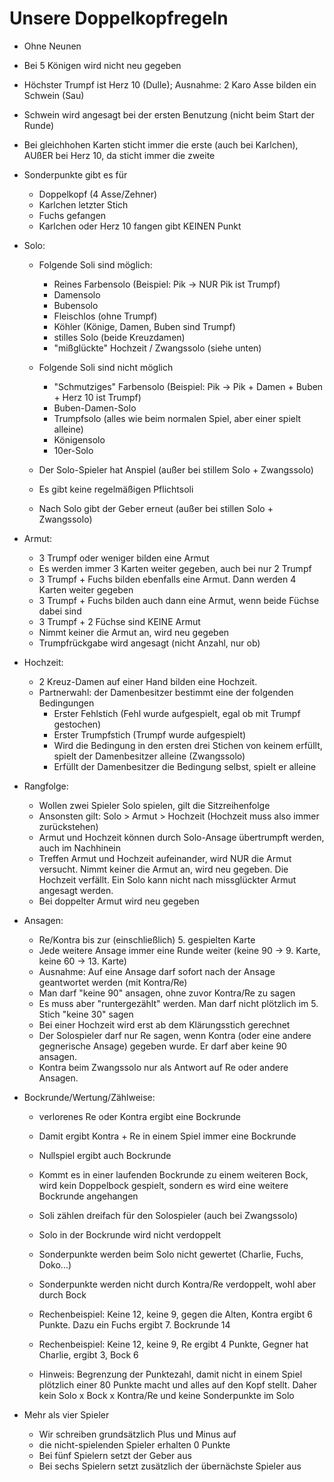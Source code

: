 # Unsere Doppelkopfregeln
- Ohne Neunen
- Bei 5 Königen wird nicht neu gegeben

- Höchster Trumpf ist Herz 10 (Dulle); Ausnahme: 2 Karo Asse bilden ein Schwein (Sau)
- Schwein wird angesagt bei der ersten Benutzung (nicht beim Start der Runde)
- Bei gleichhohen Karten sticht immer die erste (auch bei Karlchen), 
  AUßER bei Herz 10, da sticht immer die zweite

- Sonderpunkte gibt es für
	- Doppelkopf (4 Asse/Zehner)
	- Karlchen letzter Stich
	- Fuchs gefangen
	- Karlchen oder Herz 10 fangen gibt KEINEN Punkt

- Solo: 
	- Folgende Soli sind möglich: 
		- Reines Farbensolo (Beispiel: Pik -> NUR Pik ist Trumpf)
		- Damensolo
		- Bubensolo
		- Fleischlos (ohne Trumpf)
		- Köhler (Könige, Damen, Buben sind Trumpf)
		- stilles Solo (beide Kreuzdamen)
		- "mißglückte" Hochzeit / Zwangssolo (siehe unten)

	- Folgende Soli sind nicht möglich
		- "Schmutziges" Farbensolo (Beispiel: Pik -> Pik + Damen + Buben + Herz 10 ist Trumpf)
		- Buben-Damen-Solo
		- Trumpfsolo (alles wie beim normalen Spiel, aber einer spielt alleine)
		- Königensolo
		- 10er-Solo

	- Der Solo-Spieler hat Anspiel (außer bei stillem Solo + Zwangssolo)
	- Es gibt keine regelmäßigen Pflichtsoli
	- Nach Solo gibt der Geber erneut (außer bei stillen Solo + Zwangssolo)

- Armut: 
	- 3 Trumpf oder weniger bilden eine Armut
	- Es werden immer 3 Karten weiter gegeben, auch bei nur 2 Trumpf
	- 3 Trumpf + Fuchs bilden ebenfalls eine Armut. Dann werden 4 Karten weiter gegeben
	- 3 Trumpf + Fuchs bilden auch dann eine Armut, wenn beide Füchse dabei sind
	- 3 Trumpf + 2 Füchse sind KEINE Armut
	- Nimmt keiner die Armut an, wird neu gegeben
	- Trumpfrückgabe wird angesagt (nicht Anzahl, nur ob)

- Hochzeit:
	- 2 Kreuz-Damen auf einer Hand bilden eine Hochzeit. 
	- Partnerwahl: der Damenbesitzer bestimmt eine der folgenden Bedingungen
		- Erster Fehlstich (Fehl wurde aufgespielt, egal ob mit Trumpf gestochen)
		- Erster Trumpfstich (Trumpf wurde aufgespielt)
		- Wird die Bedingung in den ersten drei Stichen von keinem erfüllt, spielt der
		  Damenbesitzer alleine (Zwangssolo)
		- Erfüllt der Damenbesitzer die Bedingung selbst, spielt er alleine

- Rangfolge: 
	- Wollen zwei Spieler Solo spielen, gilt die Sitzreihenfolge
	- Ansonsten gilt: Solo > Armut > Hochzeit (Hochzeit muss also immer zurückstehen)
	- Armut und Hochzeit können durch Solo-Ansage übertrumpft werden, auch im Nachhinein
	- Treffen Armut und Hochzeit aufeinander, wird NUR die Armut versucht. Nimmt keiner die
	  Armut an, wird neu gegeben. Die Hochzeit verfällt. Ein Solo kann nicht nach missglückter
	  Armut angesagt werden.
	- Bei doppelter Armut wird neu gegeben

- Ansagen:
	- Re/Kontra bis zur (einschließlich) 5. gespielten Karte
	- Jede weitere Ansage immer eine Runde weiter (keine 90 -> 9. Karte, keine 60 -> 13. Karte)
	- Ausnahme: Auf eine Ansage darf sofort nach der Ansage geantwortet werden (mit Kontra/Re)
	- Man darf "keine 90" ansagen, ohne zuvor Kontra/Re zu sagen
	- Es muss aber "runtergezählt" werden. Man darf nicht plötzlich im 5. Stich "keine 30" sagen
	- Bei einer Hochzeit wird erst ab dem Klärungsstich gerechnet
	- Der Solospieler darf nur Re sagen, wenn Kontra (oder eine andere gegnerische Ansage) 
	  gegeben wurde. Er darf aber keine 90 ansagen. 
	- Kontra beim Zwangssolo nur als Antwort auf Re oder andere Ansagen.

- Bockrunde/Wertung/Zählweise:
	- verlorenes Re oder Kontra ergibt eine Bockrunde
	- Damit ergibt Kontra + Re in einem Spiel immer eine Bockrunde
	- Nullspiel ergibt auch Bockrunde
	- Kommt es in einer laufenden Bockrunde zu einem weiteren Bock, wird kein Doppelbock gespielt, sondern es wird eine weitere Bockrunde angehangen
	- Soli zählen dreifach für den Solospieler (auch bei Zwangssolo)
	- Solo in der Bockrunde wird nicht verdoppelt
	- Sonderpunkte werden beim Solo nicht gewertet (Charlie, Fuchs, Doko...)
	- Sonderpunkte werden nicht durch Kontra/Re verdoppelt, wohl aber durch Bock

	- Rechenbeispiel: Keine 12, keine 9, gegen die Alten, Kontra ergibt 6 Punkte. 
	  Dazu ein Fuchs ergibt 7. Bockrunde 14
	- Rechenbeispiel: Keine 12, keine 9, Re ergibt 4 Punkte, Gegner hat Charlie, ergibt 3, Bock 6

	- Hinweis: Begrenzung der Punktezahl, damit nicht in einem Spiel plötzlich einer 80 Punkte 
	  macht und alles auf den Kopf stellt. Daher kein Solo x Bock x Kontra/Re und keine
	  Sonderpunkte im Solo

- Mehr als vier Spieler 
	- Wir schreiben grundsätzlich Plus und Minus auf
	- die nicht-spielenden Spieler erhalten 0 Punkte
	- Bei fünf Spielern setzt der Geber aus
	- Bei sechs Spielern setzt zusätzlich der übernächste Spieler aus
